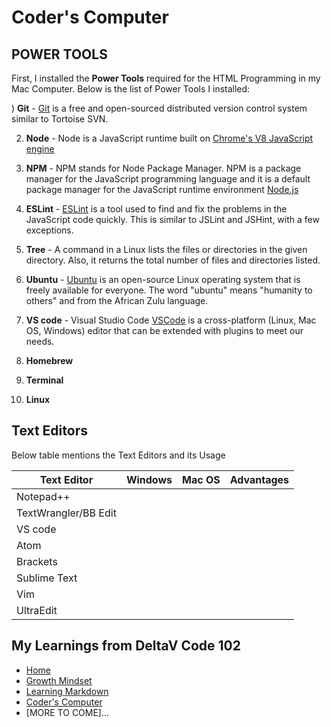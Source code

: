 # Coder's Computer

## POWER TOOLS

First, I installed the **Power Tools** required for the HTML Programming in my Mac Computer.  Below is the list of Power Tools I installed:

) **Git** - [Git](https://git-scm.com/) is a free and open-sourced distributed version control system similar to Tortoise SVN.

2) **Node** - Node is a JavaScript runtime built on [Chrome's V8 JavaScript engine](https://v8.dev/)

3) **NPM** - NPM stands for Node Package Manager. NPM is a package manager for the JavaScript programming language and it is a default package manager for the JavaScript runtime environment [Node.js](https://docs.npmjs.com/about-npm/)

4) **ESLint** - [ESLint](https://eslint.org/) is a tool used to find and fix the problems in the JavaScript code quickly. This is similar to JSLint and JSHint, with a few exceptions.

5) **Tree** - A command in a Linux lists the files or directories in the given directory. Also, it returns the total number of files and directories listed.

6) **Ubuntu** - [Ubuntu](https://help.ubuntu.com/lts/installation-guide/s390x/ch01s01.html) is an open-source Linux operating system that is freely available for everyone. The word "ubuntu" means "humanity to others" and from the African Zulu language.

7) **VS code** - Visual Studio Code [VSCode](https://code.visualstudio.com/docs/editor/whyvscode) is a cross-platform (Linux, Mac OS, Windows) editor that can be extended with plugins to meet our needs.


8) **Homebrew**

9) **Terminal**

10) **Linux**


## Text Editors

Below table mentions the Text Editors and its Usage

Text Editor| Windows | Mac OS| Advantages
------------ | ------------- | ---------- | -----------
Notepad++	            |	    |        |
TextWrangler/BB Edit  |    	|        |
VS code     |        |      |        |
Atom  |	             |      |        |
Brackets	 |    		  |     |        |
Sublime Text|         |     |        |
Vim |       |         |     |        |
UltraEdit|            |     |        |




## My Learnings from DeltaV Code 102
- [Home](README.md)
- [Growth Mindset](GROWTH_MINDSET.md)
- [Learning Markdown](LEARNING_MARKDOWN.md)
- [Coder's Computer](CODERS_COMPUTER.md)
- [MORE TO COME]...

